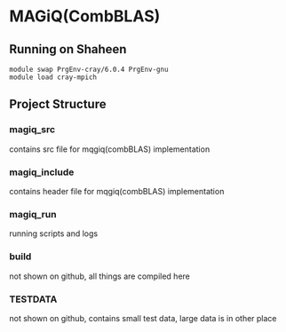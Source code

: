 # MAGiQ(CombBLAS)

## Running on Shaheen

```
module swap PrgEnv-cray/6.0.4 PrgEnv-gnu
module load cray-mpich
```

## Project Structure

### magiq_src

contains src file for mqgiq(combBLAS) implementation

### magiq_include

contains header file for mqgiq(combBLAS) implementation

### magiq_run

running scripts and logs

### build

not shown on github, all things are compiled here

### TESTDATA

not shown on github, contains small test data, large data is in other place 